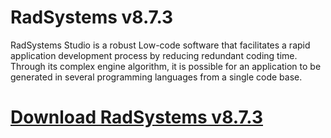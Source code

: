 # RadSystems v8.7.3

RadSystems Studio is a robust Low-code software that facilitates a rapid application development process by reducing redundant coding time. Through its complex engine algorithm, it is possible for an application to be generated in several programming languages from a single code base.

# [Download RadSystems v8.7.3](https://developer.team/web-development/34949-radsystems-v873.html)

